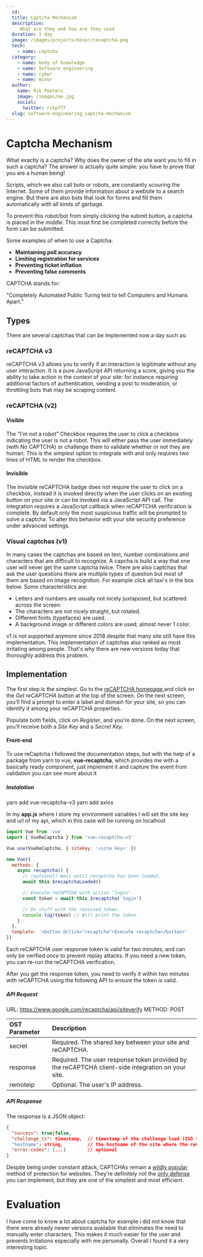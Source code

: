 ```yaml
---
  id:
  title: Captcha Mechanism
  description:
     What are they and how are they used 
  duration: 1 day
  image: /images/projects/minor/recaptcha.png
  tech:
    - name: captcha
  category:
    - name: body of knowledge
    - name: Software engineering
    - name: cyber
    - name: minor
  author:
    name: Rik Peeters
    image: /images/me.jpg
    social:
      twitter: rikp777
  slug: software-engineering_captcha-mechanism
---
```


# Captcha Mechanism 

What exactly is a captcha? Why does the owner of the site want you to fill in such a captcha? The answer is actually quite simple: you have to prove that you are a human being!

Scripts, which we also call bots or robots, are constantly scouring the Internet. Some of them provide information about a website to a search engine. But there are also bots that look for forms and fill them automatically with all kinds of garbage.

To prevent this robot/bot from simply clicking the submit button, a captcha is placed in the middle. This must first be completed correctly before the form can be submitted.

Some examples of when to use a Captcha:

- **Maintaining poll accuracy**
- **Limiting registration for services**
- **Preventing ticket inflation**
- **Preventing false comments**

CAPTCHA stands for: 

"Completely Automated Public Turing test to tell Computers and Humans Apart."

## Types

There are several captchas that can be implemented now a day such as:

### reCAPTCHA v3

reCAPTCHA v3 allows you to verify if an interaction is legitimate without any user interaction. It is a pure JavaScript API returning a score, giving you the ability to take action in the context of your site: for instance requiring additional factors of authentication, sending a post to moderation, or throttling bots that may be scraping content.

### reCAPTCHA (v2)

#### Visible 

The "I'm not a robot" Checkbox requires the user to click a checkbox indicating the user is not a robot. This will either pass the user immediately (with No CAPTCHA) or challenge them to validate whether or not they are human. This is the simplest option to integrate with and only requires two lines of HTML to render the checkbox.

#### Invisible 

The invisible reCAPTCHA badge does not require the user to click on a checkbox, instead it is invoked directly when the user clicks on an existing button on your site or can be invoked via a JavaScript API call. The integration requires a JavaScript callback when reCAPTCHA verification is complete. By default only the most suspicious traffic will be prompted to solve a captcha. To alter this behavior edit your site security preference under advanced settings.

### Visual captchas (v1)

In many cases the captchas are based on text, number combinations and characters that are difficult to recognize. A capcha is build a way that one user will never get the same captcha twice. There are also captchas that ask the user questions there are multiple types of question but most of them are based on image recognition. For example click all taxi's in the box below. Some characteristics are:

- Letters and numbers are usually not nicely juxtaposed, but scattered across the screen.
- The characters are not nicely straight, but rotated.
- Different fonts (typefaces) are used.
- A background image or different colors are used; almost never 1 color.

v1 is not supported anymore since 2018 despite that many site still have this implementation. This implementation of captchas also ranked as most irritating among people. That's why there are new versions today that thoroughly address this problem.

## Implementation 

The first step is the simplest. Go to the [reCAPTCHA homepage ](https://www.google.com/recaptcha/intro/index.html)and click on the *Get reCAPTCHA* button at the top of the screen. On the next screen, you’ll find a prompt to enter a label and domain for your site, so you can identify it among your reCAPTCHA properties.

Populate both fields, click on *Register*, and you’re done. On the next screen, you’ll receive both a *Site Key* and a *Secret Key*.



#### Front-end

To use reCaptcha I followed the documentation steps, but with the help of a package from yarn to vue, **vue-recaptcha**, which provides me with a basically ready component, just implement it and capture the event from validation you can see more about it

##### Instalation

yarn add vue-recaptcha-v3
yarn add axios

In my **app.js** where I store my environment variables I will set the site key and url of my api, which in this case will be running on localhost

```javascript
import Vue from 'vue'
import { VueReCaptcha } from 'vue-recaptcha-v3'

Vue.use(VueReCaptcha, { siteKey: '<site key>' })

new Vue({
  methods: {
    async recaptcha() {
      // (optional) Wait until recaptcha has been loaded.
      await this.$recaptchaLoaded()

      // Execute reCAPTCHA with action "login".
      const token = await this.$recaptcha('login')

      // Do stuff with the received token.
      console.log(token) // Will print the token
    }
  },
  template: '<button @click="recaptcha">Execute recaptcha</button>'
})
```

Each reCAPTCHA user response token is valid for two minutes, and can only be verified *once* to prevent replay attacks. If you need a new token, you can re-run the reCAPTCHA verification.

After you get the response token, you need to verify it within two minutes with reCAPTCHA using the following API to ensure the token is valid.

##### API Request

URL: https://www.google.com/recaptcha/api/siteverify 				METHOD: POST

| OST Parameter | Description                                                  |
| :------------ | :----------------------------------------------------------- |
| secret        | Required. The shared key between your site and reCAPTCHA.    |
| response      | Required. The user response token provided by the reCAPTCHA client-side integration on your site. |
| remoteip      | Optional. The user's IP address.                             |

##### API Response 

The response is a JSON object:

```json
{
  "success": true|false,
  "challenge_ts": timestamp,  // timestamp of the challenge load (ISO format yyyy-MM-dd'T'HH:mm:ssZZ)
  "hostname": string,         // the hostname of the site where the reCAPTCHA was solved
  "error-codes": [...]        // optional
}
```



Despite being under constant attack, CAPTCHAs remain a [wildly popular](https://trends.builtwith.com/widgets/captcha) method of protection for websites. They’re definitely not the [only defense](http://www.creativebloq.com/web-design/website-security-tips-protect-your-site-7122853) you can implement, but they are one of the simplest and most efficient.

# Evaluation 

I have come to know a lot about captcha for example i did not know that there were already newer versions available that eliminates the need to manually enter characters. This makes it much easier for the user and prevents Irritations especially with me personally. Overall I found it a very interesting topic.
